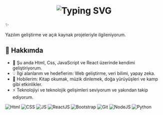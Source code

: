 <div align="center">
  <h1>
    <img src="https://readme-typing-svg.herokuapp.com?font=Jetbrains+mono&size=50&duration=3000&color=33FF33&center=true&vCenter=true&width=800&lines=Merhaba!+Ben+Cengiz;+Bu+benim+Github+profilim;Hoşgeldiniz!" alt="Typing SVG"/>
  </h1>
</div> ✨

Yazılım geliştirme ve açık kaynak projeleriyle ilgileniyorum.

## 🚀 Hakkımda

- 🌱 Şu anda Html, Css, JavaScript ve React üzerinde kendimi geliştiriyorum.
- 💡 İlgi alanlarım ve hedeflerim: Web geliştirme, veri bilimi, yapay zeka.
- 🎉 Hobilerim: Kitap okumak, müzik dinlemek, doğa yürüyüşleri ve kamp gibi etkinlikler.
- ⚡ Teknolojiyi ve teknolojik gelişimleri seviyorum ve yakından takip ediyorum.
 
![Html](https://img.shields.io/badge/HTML-orange?logo=html5)
![CSS](https://img.shields.io/badge/CSS3-blue?logo=CSS3)
![JS](https://img.shields.io/badge/JavaScript-yellow?logo=JavaScript)
![ReactJS](https://img.shields.io/badge/ReactJS-blue?logo=React)
![Bootstrap](https://img.shields.io/badge/Boostrap-purple?logo=bootstrap)
![Git](https://img.shields.io/badge/Git-white?logo=git)
![NodeJS](https://img.shields.io/badge/NodeJS-yellow?logo=node.js)
![Python](https://img.shields.io/badge/Python-gray?logo=python)





